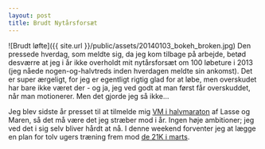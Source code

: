 ```yaml
---
layout: post
title: Brudt Nytårsforsæt
---
```


![Brudt løfte]({{ site.url }}/public/assets/20140103_bokeh_broken.jpg)
Den pressede hverdag, som meldte sig, da jeg kom tilbage på arbejde, betød desværre at jeg i år ikke overholdt mit nytårsforsæt om 100 løbeture i 2013 (jeg nåede nogen-og-halvtreds inden hverdagen meldte sin ankomst). Det er super ærgeligt, for jeg er egentligt rigtig glad for at løbe, men overskudet har bare ikke været der - og ja, jeg ved godt at man først får overskuddet, når man motionerer. Men det gjorde jeg så ikke...

Jeg blev sidste år presset til at tilmelde mig [VM i halvmaraton](http://copenhagen2014.dk) af Lasse og Maren, så det må være det jeg stræber mod i år. Ingen høje ambitioner; jeg ved det i sig selv bliver hårdt at nå. I denne weekend forventer jeg at lægge en plan for tolv ugers træning frem mod [de 21K i marts](http://copenhagen2014.dk/Clubs/CommonDrive/Components/GetWWWFile.aspx?fileID=31377).
